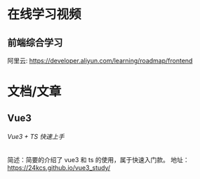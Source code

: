 # 在线学习视频

## 前端综合学习

阿里云: https://developer.aliyun.com/learning/roadmap/frontend

# 文档/文章

## Vue3

###### Vue3 + TS 快速上手

简述：简要的介绍了 vue3 和 ts 的使用，属于快速入门款。
地址：https://24kcs.github.io/vue3_study/
